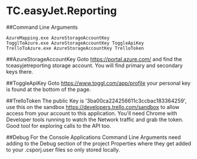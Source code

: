 # TC.easyJet.Reporting

##Command Line Arguments
```
AzureMapping.exe AzureStorageAccountKey
TogglToAzure.exe AzureStorageAccountKey ToggleApiKey
TrelloToAzure.exe AzureStorageAccountKey TrelloToken
```
 
##AzureStorageAccountKey
Goto https://portal.azure.com/ and find the tceasyjetreporting storage account. You will find primary and secondary keys there.

##ToggleApiKey
Goto https://www.toggl.com/app/profile your personal key is found at the bottom of the page.

##TrelloToken
The public Key is '3ba00ca224256611c3ccbac183364259', use this on the sandbox https://developers.trello.com/sandbox to allow access from your account to this application. You'll need Chrome with Developer tools running to watch the Network traffic and grab the token. Good tool for exploring calls to the API too.

##Debug
For the Console Applications Command Line Arguments need adding to the Debug section of the project Properties where they get added to your .csporj.user files so only stored locally.
